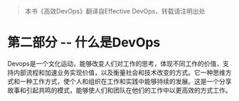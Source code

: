 > 本书《高效DevOps》翻译自Effective DevOps，转载请注明出处

# 第二部分 -- 什么是DevOps

Devops是一个文化运动，能够改变人们对工作的思考，体现不同工作的价值，支持内部流程和加速业务实现价值，以及衡量社会和技术改变的方式。它一种思维方式和一种工作方式，使个人和组织在工作和实践中能够持续的发展。这是一个分享故事和引起共鸣的模式，能够使人们和团队在他们的工作中以更高效的方式工作。
